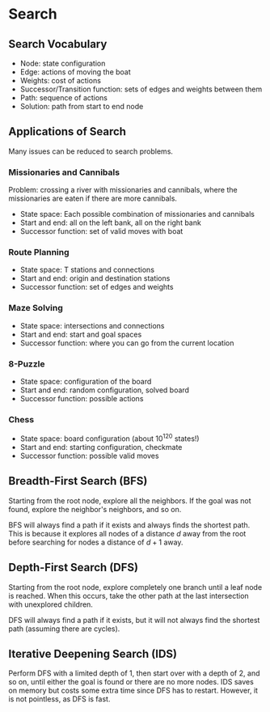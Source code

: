 # Search

## Search Vocabulary
- Node: state configuration
- Edge: actions of moving the boat
- Weights: cost of actions
- Successor/Transition function: sets of edges and weights between them
- Path: sequence of actions
- Solution: path from start to end node

## Applications of Search
Many issues can be reduced to search problems.

### Missionaries and Cannibals
Problem: crossing a river with missionaries and cannibals, where the missionaries are eaten if there are more cannibals.
- State space: Each possible combination of missionaries and cannibals
- Start and end: all on the left bank, all on the right bank
- Successor function: set of valid moves with boat

### Route Planning
- State space: T stations and connections
- Start and end: origin and destination stations
- Successor function: set of edges and weights

### Maze Solving
- State space: intersections and connections
- Start and end: start and goal spaces
- Successor function: where you can go from the current location

### 8-Puzzle
- State space: configuration of the board
- Start and end: random configuration, solved board
- Successor function: possible actions

### Chess
- State space: board configuration (about $10^{120}$ states!)
- Start and end: starting configuration, checkmate
- Successor function: possible valid moves

## Breadth-First Search (BFS)
Starting from the root node, explore all the neighbors. If the goal was not found, explore the neighbor's neighbors, and so on.

BFS will always find a path if it exists and always finds the shortest path. This is because it explores all nodes of a distance $d$ away from the root before searching for nodes a distance of $d+1$ away.

## Depth-First Search (DFS)
Starting from the root node, explore completely one branch until a leaf node is reached. When this occurs, take the other path at the last intersection with unexplored children.

DFS will always find a path if it exists, but it will not always find the shortest path (assuming there are cycles).

## Iterative Deepening Search (IDS)
Perform DFS with a limited depth of $1$, then start over with a depth of $2$, and so on, until either the goal is found or there are no more nodes. IDS saves on memory but costs some extra time since DFS has to restart. However, it is not pointless, as DFS is fast.

